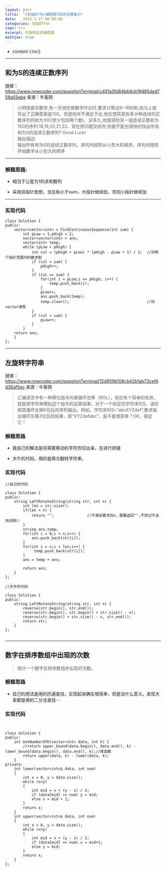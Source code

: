 ```yaml
---
layout: post
title:  "[剑指Offer编程题]知识迁移能力"
date:   2019-3-17 00:00:00
categories: 剑指Offer
tags: C++
excerpt: 牛客网在线编程题
mathjax: true
---
```

* content
{:toc}
---

## 和为S的连续正数序列

链接：https://www.nowcoder.com/questionTerminal/c451a3fd84b64cb19485dad758a55ebe
来源：牛客网

> 小明很喜欢数学,有一天他在做数学作业时,要求计算出9~16的和,他马上就写出了正确答案是100。但是他并不满足于此,他在想究竟有多少种连续的正数序列的和为100(至少包括两个数)。没多久,他就得到另一组连续正数和为100的序列:18,19,20,21,22。现在把问题交给你,你能不能也很快的找出所有和为S的连续正数序列? Good Luck! <br/>
输出描述:<br/>
输出所有和为S的连续正数序列。序列内按照从小至大的顺序，序列间按照开始数字从小到大的顺序<br/>



---

### 解题思路:


- 相当于公差为1的求和数列<br/>

- 采用双指针思想，当总和小于sum，大指针继续加，否则小指针继续加<br/>


---

### 实现代码

```
class Solution {
public:
    vector<vector<int> > FindContinuousSequence(int sum) {
        int pLow = 1,pHigh = 2;
        vector<vector<int> > ans;
        vector<int> temp;
        while (pLow < pHigh) {
            int cul = (pHigh + pLow) * (pHigh - pLow + 1) / 2;  //对两个指针范围内的数求和
            if (cul < sum) {
                pHigh++;
            }
            if (cul == sum) {
                for(int i = pLow;i <= pHigh; i++) {
                    temp.push_back(i);
                }
                pLow++;
                ans.push_back(temp);                           
                temp.clear();                                   //将vector清零
            }
            if (cul > sum) {
                pLow++;
            }
        }
    return ans;
    }
};
```


---

## 左旋转字符串

链接：https://www.nowcoder.com/questionTerminal/12d959b108cb42b1ab72cef4d36af5ec
来源：牛客网

> 汇编语言中有一种移位指令叫做循环左移（ROL），现在有个简单的任务，就是用字符串模拟这个指令的运算结果。对于一个给定的字符序列S，请你把其循环左移K位后的序列输出。例如，字符序列S=”abcXYZdef”,要求输出循环左移3位后的结果，即“XYZdefabc”。是不是很简单？OK，搞定它！<br/>


### 解题思路

- 我自己的解法是将需要移动的字符剪切出来，在进行拼接<br/>

- 大牛的代码，用的是两次翻转字符串。



### 实现代码


```
//自己的代码

class Solution {
public:
    string LeftRotateString(string str, int n) {
        int len = str.size();
        if(len < n) {
            return "";               //不满足要求的n，需要返回"",不然过不去测试例(:
        }
        string ans,temp;
        for(int i = 0;i < n;i++) {
            ans.push_back(str[i]);
        }
        for(int i = n;i < len;i++) {
             temp.push_back(str[i]);
        }
        ans = temp + ans;

        return ans;
    }
};

```



```
//大牛的代码

class Solution {
public:
    string LeftRotateString(string str, int n) {
        reverse(str.begin(), str.end());
        reverse(str.begin(), str.begin() + str.size() - n);
        reverse(str.begin() + str.size() - n, str.end());
        return str;
    }
};


```

---


## 数字在排序数组中出现的次数


> 统计一个数字在排序数组中出现的次数。


### 解题思路

- 自己的想法是用的历遍查找，实现起来确实很简单，但是没什么意义。发现大家都是用的二分法查找····


### 实现代码


```


class Solution {
public:
    int GetNumberOfK(vector<int> data, int k) {
        //return upper_bound(data.begin(), data.end(), k) - lower_bound(data.begin(), data.end(), k);//库函数
        return upper(data, k) - lower(data, k);
    }
private:
    int lower(vector<int>& data, int num)
    {
        int x = 0, y = data.size();
        while (x<y)
        {
            int mid = x + (y - x) / 2;
            if (data[mid] >= num) y = mid;
            else x = mid + 1;
        }
        return x;
    }
    int upper(vector<int>& data, int num)
    {
        int x = 0, y = data.size();
        while (x<y)
        {
            int mid = x + (y - x) / 2;
            if (data[mid] <= num) x = mid+1;
            else y = mid;
        }
        return x;
    }
};
```
